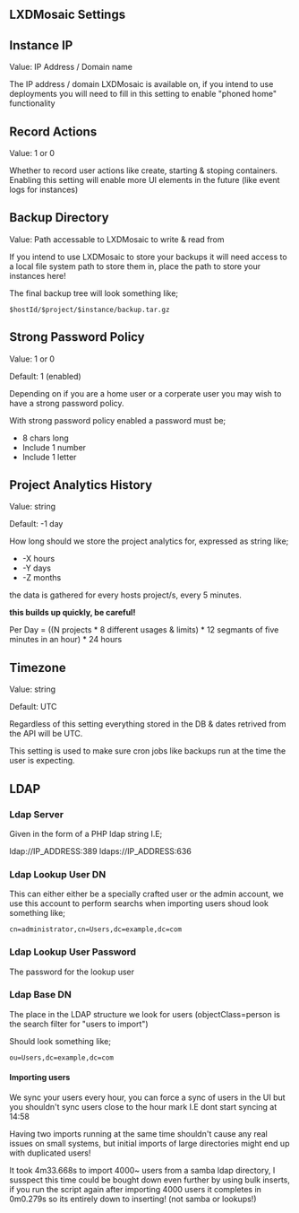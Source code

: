 ## LXDMosaic Settings


## Instance IP

Value: IP Address / Domain name

The IP address / domain LXDMosaic is available on, if you intend to use
deployments you will need to fill in this setting to enable "phoned home"
functionality

## Record Actions

Value: 1 or 0

Whether to record user actions like create, starting & stoping containers.
Enabling this setting will enable more UI elements in the future (like event logs
for instances)

## Backup Directory

Value: Path accessable to LXDMosaic to write & read from

If you intend to use LXDMosaic to store your backups it will need access to
a local file system path to store them in, place the path to store your instances
here!

The final backup tree will look something like;

    $hostId/$project/$instance/backup.tar.gz

## Strong Password Policy

Value: 1 or 0

Default: 1 (enabled)

Depending on if you are a home user or a corperate user you may wish to have
a strong password policy.

With strong password policy enabled a password must be;

 - 8 chars long
 - Include 1 number
 - Include 1 letter

## Project Analytics History

Value: string

Default: -1 day

How long should we store the project analytics for, expressed as string like;

  - -X hours
  - -Y days
  - -Z months

the data is gathered for every hosts project/s, every 5 minutes.

**this builds up quickly, be careful!**

Per Day = ((N projects * 8 different usages & limits) * 12 segmants of five minutes in an hour) * 24 hours

## Timezone

Value: string

Default: UTC

Regardless of this setting everything stored in the DB & dates retrived from the
API will be UTC.

This setting is used to make sure cron jobs like backups run at the time the
user is expecting.

## LDAP

### Ldap Server

Given in the form of a PHP ldap string I.E;

 ldap://IP_ADDRESS:389
 ldaps://IP_ADDRESS:636

### Ldap Lookup User DN

This can either either be a specially crafted user or the admin account, we use
this account to perform searchs when importing users shoud look something like;

`cn=administrator,cn=Users,dc=example,dc=com`

### Ldap Lookup User Password

The password for the lookup user

### Ldap Base DN

The place in the LDAP structure we look for users (objectClass=person is the
search filter for "users to import")

Should look something like;

`ou=Users,dc=example,dc=com`

#### Importing users

We sync your users every hour, you can force a sync of users in the UI but
you shouldn't sync users close to the hour mark I.E dont start syncing at 14:58

Having two imports running at the same time shouldn't cause any real issues on
small systems, but initial imports of large directories might end up with
duplicated users!

It took 4m33.668s to import 4000~ users from a samba ldap directory, I susspect
this time could be bought down even further by using bulk inserts, if you run
the script again after importing 4000 users it completes in 0m0.279s so its
entirely down to inserting! (not samba or lookups!)
